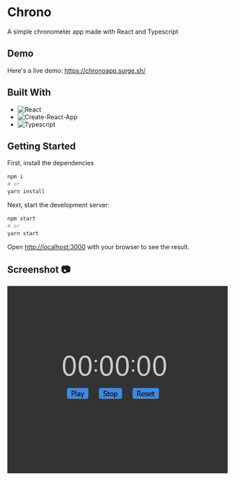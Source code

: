 # Chrono
A simple chronometer app made with React and Typescript  

## Demo  
Here's a live demo: https://chronoapp.surge.sh/  

## Built With  
- ![React](https://reactjs.org/)  
- ![Create-React-App](https://create-react-app.dev/)  
- ![Typescript](https://www.typescriptlang.org/)  

## Getting Started

First, install the dependencies

```bash
npm i
# or
yarn install
```

Next, start the development server:

```bash
npm start
# or
yarn start
```

Open [http://localhost:3000](http://localhost:3000) with your browser to see the result.  

## Screenshot :camera:  
![Home](https://github.com/Hichem-Chabou/Chrono/blob/main/src/chrono.JPG)  
